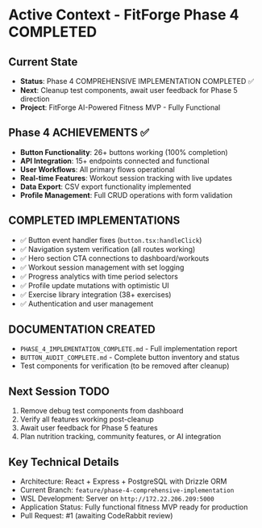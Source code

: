 # Active Context - FitForge Phase 4 COMPLETED

## Current State
- **Status**: Phase 4 COMPREHENSIVE IMPLEMENTATION COMPLETED ✅
- **Next**: Cleanup test components, await user feedback for Phase 5 direction
- **Project**: FitForge AI-Powered Fitness MVP - Fully Functional

## Phase 4 ACHIEVEMENTS ✅
- **Button Functionality**: 26+ buttons working (100% completion)
- **API Integration**: 15+ endpoints connected and functional
- **User Workflows**: All primary flows operational
- **Real-time Features**: Workout session tracking with live updates
- **Data Export**: CSV export functionality implemented
- **Profile Management**: Full CRUD operations with form validation

## COMPLETED IMPLEMENTATIONS
- ✅ Button event handler fixes (`button.tsx:handleClick`)
- ✅ Navigation system verification (all routes working)
- ✅ Hero section CTA connections to dashboard/workouts
- ✅ Workout session management with set logging
- ✅ Progress analytics with time period selectors
- ✅ Profile update mutations with optimistic UI
- ✅ Exercise library integration (38+ exercises)
- ✅ Authentication and user management

## DOCUMENTATION CREATED
- `PHASE_4_IMPLEMENTATION_COMPLETE.md` - Full implementation report
- `BUTTON_AUDIT_COMPLETE.md` - Complete button inventory and status
- Test components for verification (to be removed after cleanup)

## Next Session TODO
1. Remove debug test components from dashboard
2. Verify all features working post-cleanup
3. Await user feedback for Phase 5 features
4. Plan nutrition tracking, community features, or AI integration

## Key Technical Details
- Architecture: React + Express + PostgreSQL with Drizzle ORM
- Current Branch: `feature/phase-4-comprehensive-implementation`
- WSL Development: Server on `http://172.22.206.209:5000`
- Application Status: Fully functional fitness MVP ready for production
- Pull Request: #1 (awaiting CodeRabbit review)
